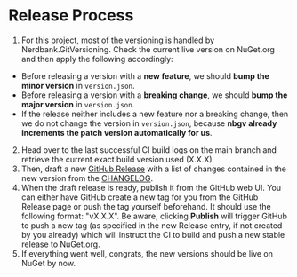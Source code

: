 # Release Process

1. For this project, most of the versioning is handled by Nerdbank.GitVersioning. Check the current live version on NuGet.org and then apply the following accordingly:
- Before releasing a version with a **new feature**, we should **bump the minor version** in `version.json`.
- Before releasing a version with a **breaking change**, we should **bump the major version** in `version.json`.
- If the release neither includes a new feature nor a breaking change, then we do not change the version in `version.json`, because **nbgv already increments the patch version automatically for us**.
2. Head over to the last successful CI build logs on the main branch and retrieve the current exact build version used (X.X.X).
3. Then, draft a new [GitHub Release](https://github.com/G-Research/NuGetPackageChecker/releases) with a list of changes contained in the new version from the [CHANGELOG](https://github.com/G-Research/NuGetPackageChecker/blob/main/CHANGELOG.md).
4. When the draft release is ready, publish it from the GitHub web UI. You can either have GitHub create a new tag for you from the GitHub Release page or push the tag yourself beforehand. It should use the following format: "vX.X.X".
Be aware, clicking **Publish** will trigger GitHub to push a new tag (as specified in the new Release entry, if not created by you already) which will instruct the CI to build and push a new stable release to NuGet.org.
5. If everything went well, congrats, the new versions should be live on NuGet by now.